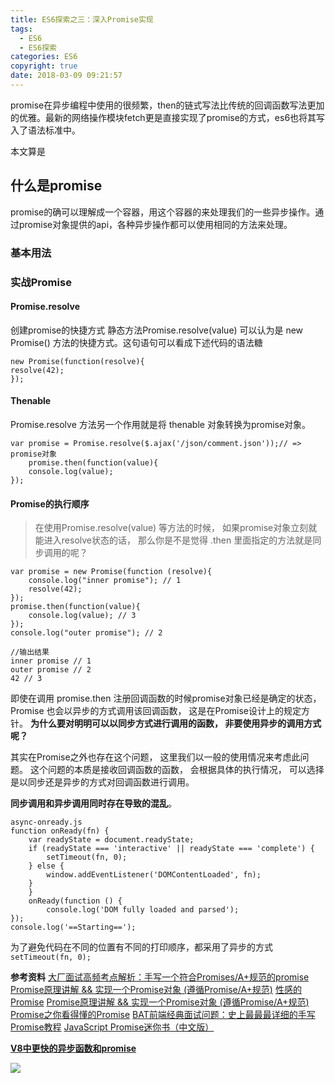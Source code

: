 ```yaml
---
title: ES6探索之三：深入Promise实现
tags:
  - ES6
  - ES6探索
categories: ES6
copyright: true
date: 2018-03-09 09:21:57
---
```

promise在异步编程中使用的很频繁，then的链式写法比传统的回调函数写法更加的优雅。最新的网络操作模块fetch更是直接实现了promise的方式，es6也将其写入了语法标准中。

本文算是
<!--more-->

## 什么是promise
promise的确可以理解成一个容器，用这个容器的来处理我们的一些异步操作。通过promise对象提供的api，各种异步操作都可以使用相同的方法来处理。

### 基本用法


### 实战Promise
####  Promise.resolve
创建promise的快捷方式
静态方法Promise.resolve(value) 可以认为是 new Promise() 方法的快捷方式。这句语句可以看成下述代码的语法糖
```
new Promise(function(resolve){
resolve(42);
});
```
#### Thenable
Promise.resolve 方法另一个作用就是将 thenable 对象转换为promise对象。
```
var promise = Promise.resolve($.ajax('/json/comment.json'));// => promise对象
    promise.then(function(value){
    console.log(value);
});
```

#### Promise的执行顺序
> 在使用Promise.resolve(value) 等方法的时候， 如果promise对象立刻就能进入resolve状态的话， 那么你是不是觉得 .then 里面指定的方法就是同步调用的呢？

```
var promise = new Promise(function (resolve){
	console.log("inner promise"); // 1
	resolve(42);
});
promise.then(function(value){
	console.log(value); // 3
});
console.log("outer promise"); // 2

//输出结果
inner promise // 1
outer promise // 2
42 // 3
```
即使在调用 promise.then 注册回调函数的时候promise对象已经是确定的状态， Promise
也会以异步的方式调用该回调函数， 这是在Promise设计上的规定方针。
**为什么要对明明可以以同步方式进行调用的函数， 非要使用异步的调用方式呢？**

其实在Promise之外也存在这个问题， 这里我们以一般的使用情况来考虑此问题。
这个问题的本质是接收回调函数的函数， 会根据具体的执行情况， 可以选择是以同步还是异步的方式对回调函数进行调用。

**同步调用和异步调用同时存在导致的混乱**。
```
async-onready.js
function onReady(fn) {
	var readyState = document.readyState;
	if (readyState === 'interactive' || readyState === 'complete') {
		setTimeout(fn, 0);
	} else {
		window.addEventListener('DOMContentLoaded', fn);
	}
	} 
	onReady(function () {
		console.log('DOM fully loaded and parsed');
});
console.log('==Starting==');
```
为了避免代码在不同的位置有不同的打印顺序，都采用了异步的方式`setTimeout(fn, 0);`

**参考资料**
[大厂面试高频考点解析：手写一个符合Promises/A+规范的promise](https://juejin.im/post/5b16800fe51d4506ae719bae)
[Promise原理讲解 && 实现一个Promise对象 (遵循Promise/A+规范)](https://juejin.im/post/5aa7868b6fb9a028dd4de672)
[性感的Promise](https://juejin.im/post/5ab20c58f265da23a228fe0f)
[Promise原理讲解 && 实现一个Promise对象 (遵循Promise/A+规范)](https://juejin.im/post/5aa7868b6fb9a028dd4de672)
[Promise之你看得懂的Promise](https://juejin.im/post/5b32f552f265da59991155f0)
[BAT前端经典面试问题：史上最最最详细的手写Promise教程](https://juejin.im/post/5b2f02cd5188252b937548ab)
[JavaScript Promise迷你书（中文版）](https://github.com/azu/promises-book)

**[V8中更快的异步函数和promise](http://caibaojian.com/v8-promise.html)**

![](http://oankigr4l.bkt.clouddn.com/wexin.png)